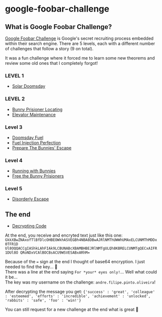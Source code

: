 # google-foobar-challenge

## What is Google Foobar Challenge?
[Google Foobar Challenge](https://foobar.withgoogle.com/) is Google's secret recruiting process embedded within their search engine. There are 5 levels, each with a different number of challenges that follow a story (9 on total).

It was a fun challenge where it forced me to learn some new theorems and review some old ones that I completely forgot!

### LEVEL 1
* [Solar Doomsday](https://github.com/andrefpoliveira/google-foobar-challenge/tree/main/Level%201/Solar%20Doomsday)

### LEVEL 2
* [Bunny Prisioner Locating](https://github.com/andrefpoliveira/google-foobar-challenge/tree/main/Level%202/Bunny%20Prisioner%20Locating)
* [Elevator Maintenance](https://github.com/andrefpoliveira/google-foobar-challenge/tree/main/Level%202/Elevator%20Maintenance)

### Level 3
* [Doomsday Fuel](https://github.com/andrefpoliveira/google-foobar-challenge/tree/main/Level%203/Doomsday%20Fuel)
* [Fuel Injection Perfection](https://github.com/andrefpoliveira/google-foobar-challenge/tree/main/Level%203/Fuel%20Injection%20Perfection)
* [Prepare The Bunnies' Escape](https://github.com/andrefpoliveira/google-foobar-challenge/tree/main/Level%203/Prepare%20The%20Bunnies'%20Escape)

### Level 4
* [Running with Bunnies](https://github.com/andrefpoliveira/google-foobar-challenge/tree/main/Level%204/Running%20with%20Bunnies)
* [Free the Bunny Prisioners](https://github.com/andrefpoliveira/google-foobar-challenge/tree/main/Level%204/Free%20the%20Bunny%20Prisioners)

### Level 5
* [Disorderly Escape](https://github.com/andrefpoliveira/google-foobar-challenge/tree/main/Level%205/Disorderly%20Escape)

## The end
* [Decrypting Code](https://github.com/andrefpoliveira/google-foobar-challenge/tree/main/The%20End)  

At the end, you receive and encryted text just like this one:
```GkkXBwZNAxofTlBfDlcOHBEOWkhASVEGBh4NBA8DBwAJRlNMThUWWhUMAxELCUNMThMDDx0TFR1D Ul8OQQACCgIAShkLAhFIAk9LCBUNABcXBAMBHBEJRlNMTgULQh8KBRELCUNMTgQECxAIFR1DUl8O QRoNDxVCAlBOCBsACU9WSVESABxARhM=```

Because of the `=` sign at the end I thought of base64 encryption. I just needed to find the key... 🤔  
There was a line at the end saying `For *your* eyes only!`... Well what could it be...  
The key was my username on the challenge: `andre.filipe.pinto.oliveira`!

After decrypting the message you get:
```{'success' : 'great', 'colleague' : 'esteemed', 'efforts' : 'incredible', 'achievement' : 'unlocked', 'rabbits' : 'safe', 'foo' : 'win!'}```

You can still request for a new challenge at the end what is great 🤩

